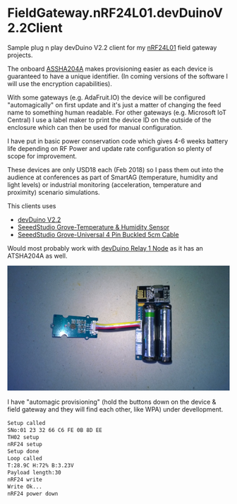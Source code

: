 # FieldGateway.nRF24L01.devDuinoV2.2Client
Sample plug n play devDuino V2.2 client for my [nRF24L01](http://www.nordicsemi.com/eng/Products/2.4GHz-RF/nRF24L01) field gateway projects. 

The onboard [ASSHA204A](https://www.microchip.com/wwwproducts/en/ATSHA204A) makes provisioning easier as each device is guaranteed to have a unique identifier. (In coming versions of the software I will use the encryption capabilities).

With some gateways (e.g. AdaFruit.IO) the device will be configured "automagically" on first update and it's just a matter of changing the feed name to something human readable. For other gateways (e.g. Microsoft IoT Central) I use a label maker to print the device ID on the outside of the enclosure which can then be used for manual configuration.

I have put in basic power conservation code which gives 4-6 weeks battery life depending on RF Power and update rate configuration so plenty of scope for improvement.

These devices are only USD18 each (Feb 2018) so I pass them out into the audience at conferences as part of SmartAG (temperature, humidity and light levels) or industrial monitoring (acceleration, temperature and proximity) scenario simulations. 

This clients uses
* [devDuino V2.2](https://www.elecrow.com/devicter-sensor-node-v22-atmega-328-with-support-ota-update-p-1485.html)
* [SeeedStudio Grove-Temperature & Humidity Sensor ](https://www.seeedstudio.com/Grove-Temperature%26Humidity-Sensor-%28High-Accuracy-%26-Mini%29-p-1921.html)
* [SeeedStudio Grove-Universal 4 Pin Buckled 5cm Cable](https://www.seeedstudio.com/Grove-Universal-4-Pin-Buckled-5cm-Cable-%285-PCs-Pack%29-p-925.html)

Would most probably work with [devDuino Relay 1 Node](https://www.elecrow.com/devduino-relay-1-node-v10-atmega-328-e2-80-93-with-support-ota-updat-p-1611.html) as it has an ATSHA204A as well.

![devDuino V2.2 Client](devDuinoV22.jpg)

I have "automagic provisioning" (hold the buttons down on the device & field gateway and they will find each other, like WPA) under devellopment.

```
Setup called
SNo:01 23 32 66 C6 FE 0B 8D EE 
TH02 setup
nRF24 setup
Setup done
Loop called
T:28.9C H:72% B:3.23V
Payload length:30
nRF24 write
Write Ok...
nRF24 power down
```
